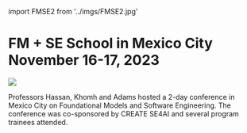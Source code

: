<!-- ##FM + SE School in Mexico City November 16-17, 2023 ​
 -->

import FMSE2 from '../imgs/FMSE2.jpg'

<h1>FM + SE School in Mexico City November 16-17, 2023 ​
​</h1>
<p > <img src={FMSE2}/></p>


Professors Hassan, Khomh and Adams hosted a 2-day conference in Mexico City on Foundational Models and Software Engineering. The conference was co-sponsored by CREATE SE4AI and several program trainees attended.